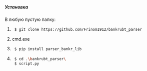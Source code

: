 ##### Установка
В любую пустую папку:
1. ```sh
    $ git clone https://github.com/Frinom1912/bankrubt_parser
   ```
2. cmd.exe
3. ```sh
    $ pip install parser_bankr_lib
    ```
4. ```sh
    $ cd .\bankrubt_parser\
	$ script.py
    ```